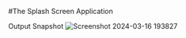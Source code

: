 #The Splash Screen Application







Output Snapshot
![Screenshot 2024-03-16 193827](https://github.com/Vishnu-Jawalkar/SplashScreenApplication/assets/127928260/9be09561-4abb-45cf-a8ee-dca0a53ddaae)


